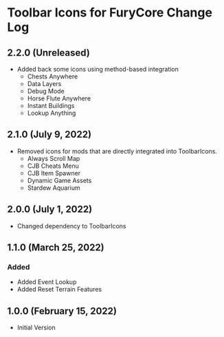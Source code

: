 ﻿# Toolbar Icons for FuryCore Change Log

## 2.2.0 (Unreleased)
* Added back some icons using method-based integration
  * Chests Anywhere
  * Data Layers
  * Debug Mode
  * Horse Flute Anywhere
  * Instant Buildings
  * Lookup Anything

## 2.1.0 (July 9, 2022)

* Removed icons for mods that are directly integrated into ToolbarIcons.
  * Always Scroll Map
  * CJB Cheats Menu
  * CJB Item Spawner
  * Dynamic Game Assets
  * Stardew Aquarium

## 2.0.0 (July 1, 2022)

* Changed dependency to ToolbarIcons

## 1.1.0 (March 25, 2022)

### Added

* Added Event Lookup
* Added Reset Terrain Features

## 1.0.0 (February 15, 2022)

* Initial Version